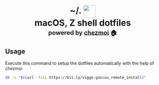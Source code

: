 <h1 align="center">
    <a name="top" title="dotfiles">~/. <img style="width: 40px" align="top" src="https://raw.githubusercontent.com/viggo-gascou/assets/main/utilities_folder_icon.png" /> </a><br> macOS, Z shell dotfiles <br> <sup><sub>powered by <a href="https://www.chezmoi.io/">chezmoi</a> 🏠</sub></sup>
</h1>

## Usage

Execute this command to setup the dotfiles automatically with the help of chezmoi

```sh
sh -c "$(curl -fsSL https://bit.ly/viggo-gascou_remote_install)"
```
